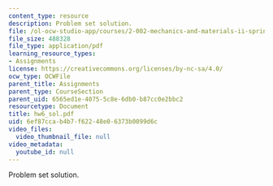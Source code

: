 ```yaml
---
content_type: resource
description: Problem set solution.
file: /ol-ocw-studio-app/courses/2-002-mechanics-and-materials-ii-spring-2004/6ef87ccab4b7f62248e06373b0099d6c_hw6_sol.pdf
file_size: 488328
file_type: application/pdf
learning_resource_types:
- Assignments
license: https://creativecommons.org/licenses/by-nc-sa/4.0/
ocw_type: OCWFile
parent_title: Assignments
parent_type: CourseSection
parent_uid: 6565ed1e-4075-5c8e-6db0-b87cc0e2bbc2
resourcetype: Document
title: hw6_sol.pdf
uid: 6ef87cca-b4b7-f622-48e0-6373b0099d6c
video_files:
  video_thumbnail_file: null
video_metadata:
  youtube_id: null
---
```

Problem set solution.